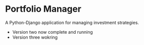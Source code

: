 # Portfolio Manager 
A Python-Django application for managing investment strategies.

- Version two now complete and running
- Version three wokring
